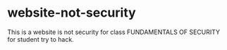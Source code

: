 # website-not-security
This is a website is not security for class FUNDAMENTALS OF SECURITY for student try to hack.

